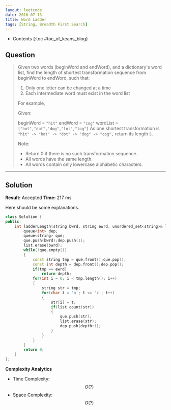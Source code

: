 ```yaml
---
layout: leetcode
date: 2016-07-13
title: Word Ladder
tags: [String, Breadth First Search]
---
```


* Contents
{:toc #toc_of_keans_blog}

## Question

> Given two words (beginWord and endWord), and a dictionary's word list, find the length of shortest transformation sequence from beginWord to endWord, such that:
>
>  1. Only one letter can be changed at a time
>  2. Each intermediate word must exist in the word list
>
> For example,
>
> Given:
>
>beginWord = `"hit"`
>endWord = `"cog"`
>wordList = `["hot","dot","dog","lot","log"]`
>As one shortest transformation is `"hit" -> "hot" -> "dot" -> "dog" -> "cog",`
>return its length `5`.
>
>Note:
>
>  -  Return 0 if there is no such transformation sequence.
>  -  All words have the same length.
>  -  All words contain only lowercase alphabetic characters.
>     

***

## Solution

**Result:** Accepted **Time:** 217 ms

Here should be some explanations.

```cpp
class Solution {
public:
    int ladderLength(string bwrd, string ewrd, unordered_set<string>& list) {
        queue<int> dep;
        queue<string> que;
        que.push(bwrd);dep.push(1);
        list.erase(bwrd);
        while(!que.empty())
        {
            const string tmp = que.front();que.pop();
            const int depth = dep.front();dep.pop();
            if(tmp == ewrd)
                return depth;
            for(int i = 0; i < tmp.length(); i++)
            {
                string str = tmp;
                for(char t = 'a'; t <= 'z'; t++)
                {
                    str[i] = t;
                    if(list.count(str))
                    {
                        que.push(str);
                        list.erase(str);
                        dep.push(depth+1);
                    }
                }
            }
        }
        return 0;
    }
};
```

**Complexity Analytics**

- Time Complexity: $$O(?)$$
- Space Complexity: $$O(?)$$
